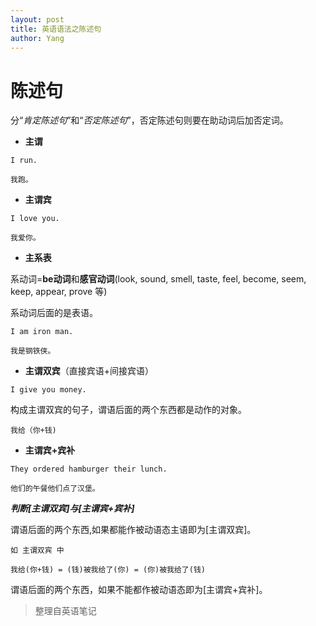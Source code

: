 ```yaml
---
layout: post
title: 英语语法之陈述句
author: Yang
---
```


# 陈述句
分“*肯定陈述句*”和“*否定陈述句*”，否定陈述句则要在助动词后加否定词。

- **主谓**
```
I run.

我跑。
```

- **主谓宾**
```
I love you.

我爱你。
```

- **主系表**

系动词=**be动词**和**感官动词**(look, sound, smell, taste, feel, become, seem, keep, appear, prove 等)

系动词后面的是表语。
```
I am iron man.

我是钢铁侠。
```

- **主谓双宾**（直接宾语+间接宾语）
```
I give you money.
```
构成主谓双宾的句子，谓语后面的两个东西都是动作的对象。
```
我给（你+钱)
```

- **主谓宾+宾补**
```
They ordered hamburger their lunch.

他们的午餐他们点了汉堡。
```

***判断[主谓双宾]与[主谓宾+宾补]***

谓语后面的两个东西,如果都能作被动语态主语即为[主谓双宾]。
```
如 主谓双宾 中

我给(你+钱) = (钱)被我给了(你) = (你)被我给了(钱)
```
谓语后面的两个东西，如果不能都作被动语态即为[主谓宾+宾补]。

>整理自英语笔记
